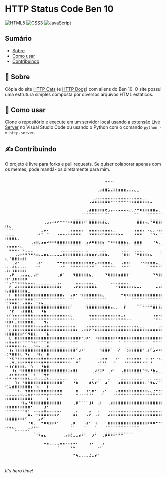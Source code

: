 # HTTP Status Code Ben 10

![HTML5](https://img.shields.io/badge/html5-%23E34F26.svg?style=for-the-badge&logo=html5&logoColor=white) ![CSS3](https://img.shields.io/badge/css3-%231572B6.svg?style=for-the-badge&logo=css3&logoColor=white) ![JavaScript](https://img.shields.io/badge/javascript-%23323330.svg?style=for-the-badge&logo=javascript&logoColor=%23F7DF1E)

## Sumário

- [Sobre](#-sobre)
- [Como usar](#-como-usar)
- [Contribuindo](#-contribuindo)

## 🧠 Sobre

Cópia do site [HTTP Cats](https://http.cat/) (e [HTTP Dogs](https://http.dog/)) com aliens do Ben 10. O site possui uma estrutura simples composta por diversos arquivos HTML estáticos.

## 💭 Como usar

Clone o repositório e execute em um servidor local usando a extensão [Live Server](https://marketplace.visualstudio.com/items?itemName=ritwickdey.LiveServer) no Visual Studio Code ou usando o Python com o comando `python -m http.server`.

## ✍ Contribuindo

O projeto é livre para forks e pull requests. Se quiser colaborar apenas com os memes, pode mandá-los diretamente para mim.

⠀⠀⠀⠀⠀⠀⠀⠀⠀⠀⠀⠀⠀⠀⠀⠀⠀⠀⠀⠀⠀⠀⠀⠀⠀⠀⠀⠀⠀⠀⠀⣀⣀⣀⠀⠀⠀⠀⠀⠀⠀⠀⠀⠀⠀⠀⠀⠀⠀⠀⠀⠀⠀⠀⠀⠀⠀⠀⠀⠀⠀⠀⠀
⠀⠀⠀⠀⠀⠀⠀⠀⠀⠀⠀⠀⠀⠀⠀⠀⠀⠀⠀⠀⠀⠀⠀⠀⠀⠀⠀⠀⠀⣠⣾⣿⣥⣬⣿⣶⣶⣶⣤⣤⣄⣀⠀⠀⠀⠀⠀⠀⠀⠀⠀⠀⠀⠀⠀⠀⠀⠀⠀⠀⠀⠀⠀
⠀⠀⠀⠀⠀⠀⠀⠀⠀⠀⠀⠀⠀⠀⠀⠀⠀⠀⠀⠀⠀⠀⠀⠀⠀⠀⢀⣰⣾⣿⣿⣿⣿⠿⠿⠿⠿⠿⠿⣿⣿⣿⣿⣶⣦⣀⠀⠀⠀⠀⠀⠀⠀⠀⠀⠀⠀⠀⠀⠀⠀⠀⠀
⠀⠀⠀⠀⠀⠀⠀⠀⠀⠀⠀⠀⠀⠀⠀⠀⠀⠀⠀⠀⠀⠀⠀⠀⣀⣠⣾⣿⣿⣿⡿⣫⡴⠖⠒⠒⠒⠒⠲⠤⣌⡉⠛⠿⣿⣿⣿⣶⣄⠀⠀⠀⠀⠀⠀⠀⠀⠀⠀⠀⠀⠀⠀
⠀⠀⠀⠀⠀⠀⠀⠀⠀⠀⠀⠀⢀⣠⡤⠶⠖⠒⠒⠲⠶⣾⣿⣿⡿⠃⣿⣿⣿⣿⣼⣅⡀⠀⠀⠀⠀⠀⠀⠀⠀⣿⣿⡦⣄⠙⠿⣿⣿⣿⣦⡀⠀⠀⠀⠀⠀⠀⠀⠀⠀⠀⠀
⠀⠀⠀⠀⠀⠀⠀⠀⠀⠀⣠⠶⠋⠥⠀⠀⢀⣀⣀⣠⣾⣿⣿⣿⠃⠀⢿⣿⣿⣿⡿⣿⣿⣷⣦⣄⣀⠀⠀⠀⢸⣿⣿⠃⠈⠳⢦⡈⠻⣿⣿⣿⣆⡀⠀⠀⠀⠀⠀⠀⠀⠀⠀
⠀⠀⠀⠀⠀⠀⠀⠀⢠⣾⣧⠴⠶⠚⠛⠛⢿⣿⣿⣿⣿⣿⣿⣿⠀⣴⠞⠛⢿⣿⣷⠀⠉⠛⠻⢿⣿⣷⣦⠀⣾⣿⣿⠀⠀⠀⠈⠳⣄⠘⣿⣿⣿⡙⢦⠀⠀⠀⠀⠀⠀⠀⠀
⠀⠀⠀⢀⣠⠶⠾⠻⠿⢦⣄⣀⣤⣄⣀⣀⣀⣈⣿⣿⣿⣿⣿⣿⣇⣿⣦⣤⡼⣸⣿⣧⡀⠀⠀⠀⠘⣿⣿⠀⠘⠿⣿⣷⣦⣄⠀⠀⠘⣆⠈⣿⣿⣷⣾⡇⠀⠀⠀⠀⠀⠀⠀
⠀⠀⢠⡾⠁⠀⠀⠀⠀⢀⣾⠁⠀⠀⠀⠀⠉⢉⣿⠛⢿⣿⣿⣿⣿⣿⢿⣯⠶⠛⢿⣿⣿⣦⡀⠀⢰⣿⣿⠀⠀⠀⠈⠙⠿⣿⣿⣶⣤⣹⡄⢹⣿⣿⣿⡇⠀⠀⠀⠀⠀⠀⠀
⠀⢠⠟⠀⢀⣤⣤⣄⡀⣼⠃⠀⠀⠀⠀⠀⢀⡾⠁⠀⠀⠻⣿⣿⣿⣿⣦⡀⠀⠀⠀⠙⢿⣿⣿⣶⣾⣿⡏⠀⠀⠀⠀⠀⠀⠀⠙⠻⣿⣿⠁⣼⣿⣿⣿⡟⠀⠀⠀⠀⠀⠀⠀
⠀⡾⠀⣰⣿⣿⣿⣿⣿⣷⣶⣶⣶⣶⣶⣶⣾⡅⠀⠀⠀⢀⡿⣿⣿⣿⣿⣷⣆⠀⠀⠀⠀⠉⠻⢿⣿⣿⣷⣦⣄⣀⡀⠀⠀⠀⠀⣀⣴⣧⣾⣿⣿⣿⣿⣷⣀⠀⠀⠀⠀⠀⠀
⢀⡇⠀⣿⣿⣿⣿⣿⣿⣿⣿⣿⣿⣿⣿⣿⣿⣿⣆⠀⣰⡟⠁⠈⢿⣿⣿⣿⣿⣿⣦⡀⠀⠀⠀⠀⠉⢻⠻⢿⣿⣿⣿⣿⣿⣿⣿⣿⣿⠿⢿⣿⣿⠟⢃⣿⣿⡛⠲⢦⣄⠀⠀
⢸⡇⢰⣿⣿⣿⣿⣿⣿⣿⣿⣿⣿⣿⣿⣿⣿⣿⣿⣿⡋⠀⠀⠀⠀⢻⣿⣿⣿⣿⣿⣿⣷⣤⣀⠀⠀⡟⠀⠀⠀⠉⠉⠛⠛⠛⣿⡇⣯⡀⢈⡏⠀⢀⣾⣿⣿⣧⠀⠀⠘⣷⠀
⢸⡇⢸⣿⣿⣿⣿⣿⣿⣿⣿⣿⣿⣿⣿⣿⣿⣿⣿⣿⣷⡀⠀⠀⠀⠀⢹⣿⣿⣿⣿⣿⣿⣿⣿⣿⣶⣧⣀⡀⠀⠀⠀⠀⠀⠀⠸⣿⣝⣿⡿⢃⣤⣿⣿⣿⣿⣿⡄⠀⠀⢹⡆
⠘⡇⢸⣿⣿⣿⣿⣿⣿⣿⣿⣿⣿⣿⣿⣿⣿⣿⣿⣿⣿⣿⡄⠀⣠⣾⡿⠻⣿⣿⣿⣿⣿⣿⣿⣿⣿⣿⣿⣿⣿⣷⣶⣦⣤⣤⣤⣤⣾⣿⣿⣿⣿⣿⡟⠋⠻⣿⣇⠀⠀⠈⣧
⠀⣧⠀⣿⣿⣿⣿⣿⣿⣿⣿⣿⣿⣿⣿⣿⣿⣿⣿⣿⣿⣿⣿⠟⢡⡟⠁⠀⠘⣿⣿⣿⣿⡿⠛⢛⠿⣿⣿⣿⣿⣿⣿⣿⡿⠿⣿⣿⣿⣿⣿⣿⣿⣯⢠⡀⠀⠈⢿⣄⠀⠀⣿
⠀⢸⡄⢹⣿⣿⣿⣿⣿⣿⣿⣿⣿⣿⣿⣿⣿⣿⣿⣿⣿⣿⠋⣰⠟⠀⠀⠀⠀⠘⣿⣿⡿⠁⠀⡜⠀⠈⣻⣿⣿⣿⣿⠋⣰⠋⣡⠴⠶⢬⡙⣿⣿⣿⡄⠙⢆⠀⠀⠻⣆⠀⣿
⠀⠈⣷⠈⣿⣿⣿⣿⣿⣿⣿⣿⣿⣿⣿⣿⣿⣿⣿⣿⡟⠁⣴⠟⠀⠀⠀⠀⠀⣰⢿⡟⠀⠀⡜⠁⠀⢠⣿⣿⣿⣿⡇⣠⡇⢸⠁⠈⠓⠤⢹⡜⣿⣿⣷⡀⠈⢣⠀⠀⠹⣦⣿
⠀⠀⠸⣆⠘⣿⣿⣿⣿⣿⣿⣿⣿⣿⣿⣿⣿⣿⣿⣯⡶⢿⡇⠀⠀⠀⠀⢀⡼⣫⠟⠀⢀⠞⠀⠀⢠⣿⣿⣿⣿⣿⣇⠙⣧⠘⣷⣤⣀⣠⣾⢃⣿⣿⣿⣿⡄⠀⢣⠀⠀⠹⡏
⠀⠀⠀⢻⡄⠹⣿⣿⣿⣿⣿⣿⣿⣿⣿⣿⣿⣿⠋⠁⠀⠸⣧⠀⠀⠀⣴⢏⡴⠋⠀⣠⠋⠀⠀⣠⣿⣿⣿⣿⣿⣿⣿⣆⠘⢷⣌⡙⠛⢋⣥⣾⣿⣿⣿⣿⣿⡆⠈⡆⠀⠀⡇
⠀⠀⠀⠀⢳⡀⠹⣿⣿⣿⣿⣿⣿⣿⣿⣿⣿⣿⠀⠀⠀⠀⣿⢀⣀⣼⢡⡟⠁⠀⡴⠁⠀⠀⣴⣿⣿⣿⣿⣿⣿⣿⣿⣿⣷⣦⣬⣉⣭⣽⣿⣿⣿⣿⣿⣿⣿⡇⠀⠁⠀⠀⡇
⠀⠀⠀⠀⠀⢻⣤⠘⢿⣿⣿⣿⣿⣿⣿⣿⣿⡇⠀⠀⠀⢀⡿⠉⠉⠁⣸⠇⠀⣸⠀⠀⢀⣾⣿⣿⣿⣿⣿⣿⣿⣿⣿⣿⣿⣿⣿⣿⣿⣿⣿⣿⣿⣿⣿⣿⡿⠁⠀⠀⠀⣼⠁
⠀⠀⠀⠀⠀⠀⠙⣦⡀⠹⢿⣿⣿⣿⣿⣿⡿⠁⠀⠀⠀⣴⡇⠀⠀⢀⡿⠀⢀⡇⠀⠀⣸⣿⣿⣿⣿⣿⣿⣿⣿⣿⣿⣿⣿⣿⣿⣿⣿⣿⣿⣿⣿⠿⠿⠋⠀⠀⠀⣠⠞⠁⠀
⠀⠀⠀⠀⠀⠀⠀⠈⢻⣄⠀⠉⠛⠻⠿⠛⠁⠀⠀⠀⢠⡟⠀⠀⢀⡾⠁⠀⡸⠀⠀⢀⣿⣿⣿⣿⣿⣿⣿⣿⣿⣿⠿⠿⠟⠛⠛⠉⠉⠉⠙⠓⠦⠤⠤⠤⠖⠚⠉⠁⠀⠀⠀
⠀⠀⠀⠀⠀⠀⠀⠀⠀⠉⠻⣤⣄⠀⠀⠀⠀⠀⢀⣴⣟⣀⣀⣴⠟⠁⠀⡰⠃⠀⢀⡾⠿⠿⠟⠛⠛⠉⠉⠉⠀⠀⠀⠀⠀⠀⠀⠀⠀⠀⠀⠀⠀⠀⠀⠀⠀⠀⠀⠀⠀⠀⠀
⠀⠀⠀⠀⠀⠀⠀⠀⠀⠀⠀⠀⠉⠛⠒⠒⠲⠛⠛⠙⢿⣍⠁⠀⠀⠀⠘⠁⠀⣠⠞⠀⠀⠀⠀⠀⠀⠀⠀⠀⠀⠀⠀⠀⠀⠀⠀⠀⠀⠀⠀⠀⠀⠀⠀⠀⠀⠀⠀⠀⠀⠀⠀
⠀⠀⠀⠀⠀⠀⠀⠀⠀⠀⠀⠀⠀⠀⠀⠀⠀⠀⠀⠀⠀⠉⠳⠤⠤⠤⠬⠤⠞⠁⠀⠀⠀⠀⠀⠀⠀⠀⠀⠀⠀⠀⠀⠀⠀⠀⠀⠀⠀⠀⠀⠀⠀⠀⠀⠀⠀⠀⠀⠀⠀⠀⠀

_It's hero time!_
